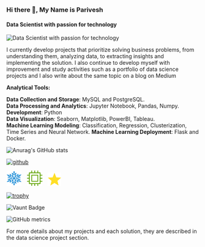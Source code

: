 ### Hi there 👋, My Name is Parivesh
#### Data Scientist with passion for technology
![Data Scientist with passion for technology](https://arturssmirnovs.github.io/github-profile-readme-generator/images/banner.png)

I currently develop projects that prioritize solving business problems, from understanding them, analyzing data, to extracting insights and implementing the solution. I also continue to develop myself with improvement and study activities such as a portfolio of data science projects and I also write about the same topic on a blog on Medium

**Analytical Tools:** 

**Data Collection and Storage**: MySQL and PostgreSQL.  
**Data Processing and Analytics**: Jupyter Notebook, Pandas, Numpy.  
**Development**: Python  
**Data Visualization**: Seaborn, Matplotlib, PowerBI, Tableau.  
**Machine Learning Modeling**: Classification, Regression, Clusterization, Time Series and Neural Network. 
**Machine Learning Deployment**: Flask and Docker.

 ![Anurag's GitHub stats](https://github-readme-stats.vercel.app/api?username=CParivesh&show_icons=true&theme=radical)


[<img src='https://cdn.jsdelivr.net/npm/simple-icons@3.0.1/icons/github.svg' alt='github' height='40'>](https://github.com/https://github.com/CParivesh/CParivesh)  

<a href='https://archiveprogram.github.com/'><img src='https://raw.githubusercontent.com/acervenky/animated-github-badges/master/assets/acbadge.gif' width='40' height='40'></a> <a href='https://docs.github.com/en/developers'><img src='https://raw.githubusercontent.com/acervenky/animated-github-badges/master/assets/devbadge.gif' width='40' height='40'></a> <a href='https://stars.github.com/'><img src='https://raw.githubusercontent.com/acervenky/animated-github-badges/master/assets/starbadge.gif' width='35' height='35'></a> 

[![trophy](https://github-profile-trophy.vercel.app/?username=https://github.com/CParivesh/CParivesh)](https://github.com/ryo-ma/github-profile-trophy)

![Vaunt Badge](https://api.vaunt.dev/v1/github/entities/https://github.com/CParivesh/CParivesh/contributions?format=svg&private=false)  

![GitHub metrics](https://metrics.lecoq.io/https://github.com/CParivesh/CParivesh)  


For more details about my projects and each solution, they are described in the data science project section.
<!--
**CParivesh/CParivesh** is a ✨ _special_ ✨ repository because its `README.md` (this file) appears on your GitHub profile.

Here are some ideas to get you started:

- 🔭 I’m currently working on ...
- 🌱 I’m currently learning ...
- 👯 I’m looking to collaborate on ...
- 🤔 I’m looking for help with ...
- 💬 Ask me about ...
- 📫 How to reach me: ...
- 😄 Pronouns: ...
- ⚡ Fun fact: ...
-->
